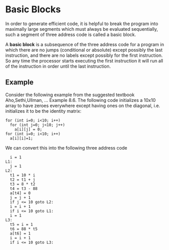 # Basic Blocks
In order to generate efficient code, it is helpful to break the program into maximally large segments which must always be 
evaluated sequentially, such a segment of three address code is called a basic block. 

A **basic block** is a subsequence of the three address code for a program in which there are no jumps (conditional or absolute) except possibly
the last instruction, and there are no labels except possibly for the first instruction. So any time the processor starts executing
the first instruction it will run all of the instruction in order until the last instruction.

## Example 
Consider the following example from the suggested textbook Aho,Sethi,Ullman, ... Example 8.6.
The following code initializes a 10x10 array to have zeroes everywhere except having ones on the diagonal,
i.e. initializes it to be the identity matrix:
```
for (int i=0; i<10; i++)
  for (int j=0; j<10; j++)
    a[i][j] = 0;
for (int i=0; i<10; i++)
  a[i][i]=1;
```
We can convert this into the following three address code
```
  i = 1
L1:
  j = 1
L2:
  t1 = 10 * i
  t2 = t1 + j
  t3 = 8 * t2
  t4 = t3 - 88
  a[t4] = 0
  j = j + 1
  if j <= 10 goto L2:
  i = i + 1
  if i <= 10 goto L1:
  i = 1
L3:
  t5 = i = 1
  t6 = 88 * t5
  a[t6] = 1
  i = i + 1
  if i <= 10 goto L3:  
```
